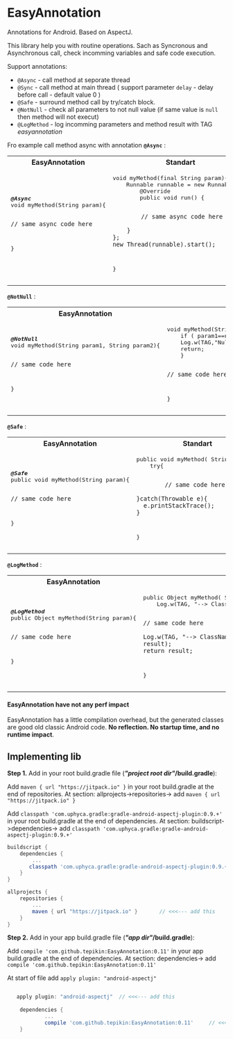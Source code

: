 # EasyAnnotation
Annotations for Android. Based on AspectJ.

This library help you with routine operations. Sach as Syncronous and Asynchronous call, check incomming variables and safe code execution.

Support annotations:
* `@Async` - call method at seporate thread
* `@Sync` - call method at main thread ( support parameter `delay` - delay before call - default value 0 )
* `@Safe` - surround method call by try/catch block.
* `@NotNull` - check all parameters to not null value (if same value is `null` then method will not execut)
* `@LogMethod` - log incomming parameters and method result with TAG *easyannotation*


Fro example call method async with annotation **`@Async`** :

<table><tbody><tr><th align="center">EasyAnnotation</th><th align="center">Standart</th></tr><tr>

<td><pre>
<b><i>@Async</i></b>
void myMethod(String param){
   
    // same async code here
   
}
</pre></td>

<td><pre>
void myMethod(final String param){
    Runnable runnable = new Runnable() {
        @Override
        public void run() {
        
            // same async code here
        
        }
    };
    new Thread(runnable).start();        
}
</pre></td>
    
</tr></tbody></table>


 **`@NotNull`** :

<table><tbody><tr><th align="center">EasyAnnotation</th><th align="center">Standart</th></tr><tr>

<td><pre>
<b><i>@NotNull</i></b>
void myMethod(String param1, String param2){
   
    // same code here
   
}
</pre></td>

<td><pre>
void myMethod(String param1, String param2){
    if ( param1==null || param2==null){
    Log.w(TAG,"Null params unsupported");
    return;
    }
    
    // same code here

}
</pre></td>
    
</tr></tbody></table>


**`@Safe`** :

<table><tbody><tr><th align="center">EasyAnnotation</th><th align="center">Standart</th></tr><tr>

<td><pre>
<b><i>@Safe</i></b>
public void myMethod(String param){
   
    // same code here
   
}
</pre></td>

<td><pre>
public void myMethod( String param){
    try{
    
            // same code here
            
    }catch(Throwable e){
      e.printStackTrace();
    }
}
</pre></td>
    
</tr></tbody></table>


**`@LogMethod`** :

<table><tbody><tr><th align="center">EasyAnnotation</th><th align="center">Standart</th></tr><tr>

<td><pre>
<b><i>@LogMethod</i></b>
public Object myMethod(String param){
   
    // same code here
   
}
</pre></td>

<td><pre>
public Object myMethod( String param){
    Log.w(TAG, "--> ClassName.myMethod() Args: " + param);
    
    // same code here
    
    Log.w(TAG, "--> ClassName.myMethod() Result: " + result);
    return result;
}
</pre></td>

</tr></tbody></table>

#### EasyAnnotation have not any perf impact

EasyAnnotation has a little compilation overhead, but the generated classes are good old classic Android code. **No reflection. No startup time, and no runtime impact**.


## Implementing lib
**Step 1.** Add in your root build.gradle file (__*"project root dir"*/build.gradle__):

Add `maven { url "https://jitpack.io" }` in your root build.gradle at the end of repositories.
At section: allprojects->repositories-> add `maven { url "https://jitpack.io" }` 

Add `classpath 'com.uphyca.gradle:gradle-android-aspectj-plugin:0.9.+'` in your root build.gradle at the end of dependencies.
At section: buildscript->dependencies-> add `classpath 'com.uphyca.gradle:gradle-android-aspectj-plugin:0.9.+'` 

```gradle
buildscript {
    dependencies {
        ... 
       classpath 'com.uphyca.gradle:gradle-android-aspectj-plugin:0.9.+'**    // <<<--- add this
    }
}

allprojects {
	repositories {
		...
		maven { url "https://jitpack.io" }       // <<<--- add this
	}
}
```

**Step 2.** Add in your app build.gradle file (__*"app dir"*/build.gradle__):

Add `compile 'com.github.tepikin:EasyAnnotation:0.11'` in your app build.gradle at the end of dependencies.
At section: dependencies-> add `compile 'com.github.tepikin:EasyAnnotation:0.11'`

At start of file add `apply plugin: "android-aspectj"` 

```gradle

   apply plugin: "android-aspectj"  // <<<--- add this
   
	dependencies {
	        ...
	        compile 'com.github.tepikin:EasyAnnotation:0.11'     // <<<--- add this
	}
```
